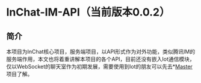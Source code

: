 # InChat-IM-API（当前版本0.0.2）

## 简介

本项目为InChat核心项目，服务端项目，以API形式作为对外功能，类似腾讯IM的服务端作用，本文也将着重讲解本项目的各个API，目前还没有嵌入Iot通信模块，仅以WebSocket的聊天室作为初期发展，需要使用到Iot的朋友可以先去*[Master](https://github.com/UncleCatMySelf/InChat/tree/master)项目了解。

